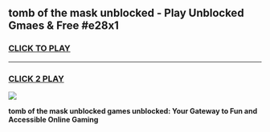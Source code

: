 
## tomb of the mask unblocked - Play Unblocked Gmaes & Free #e28x1
<h3>
<a href="https://news.freeplayer.one?title=tomb_of_the_mask_unblocked&ref=03M">CLICK TO PLAY</a></h3>
<hr>

<h3>
<a href="https://news.freeplayer.one?title=tomb_of_the_mask_unblocked&ref=03M">CLICK 2 PLAY</a>
  
</h3>

<a href="https://news.freeplayer.one?title=tomb_of_the_mask_unblocked&ref=03M"><img src="https://clearcache.store/games.png"></a>


**tomb of the mask unblocked games unblocked: Your Gateway to Fun and Accessible Online Gaming**
